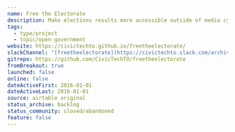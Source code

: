 ```yaml
---
name: Free the Electorate
description: Make elections results more accessible outside of media cycles.
tags:
  - type/project
  - topic/open-government
website: https://civictechto.github.io/freetheelectorate/
slackChannel: "[freetheelectorate](https://civictechto.slack.com/archives/C0SUP85S7)"
gitrepo: https://github.com/CivicTechTO/freetheelectorate
fromBreakout: true
launched: false
online: false
dateActiveFirst: 2016-01-01
dateActiveLast: 2016-01-01
source: airtable original
status_archive: backlog
status_community: closed/abandoned
feature: false
---
```

